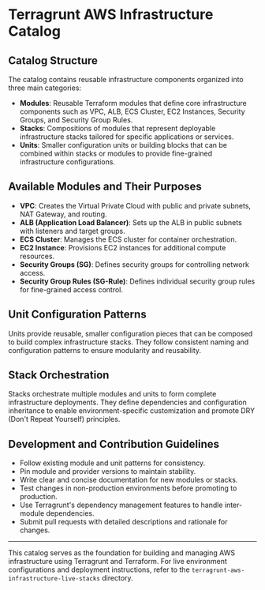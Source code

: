 # Terragrunt AWS Infrastructure Catalog

## Catalog Structure

The catalog contains reusable infrastructure components organized into three main categories:

- **Modules**: Reusable Terraform modules that define core infrastructure components such as VPC, ALB, ECS Cluster, EC2 Instances, Security Groups, and Security Group Rules.
- **Stacks**: Compositions of modules that represent deployable infrastructure stacks tailored for specific applications or services.
- **Units**: Smaller configuration units or building blocks that can be combined within stacks or modules to provide fine-grained infrastructure configurations.

## Available Modules and Their Purposes

- **VPC**: Creates the Virtual Private Cloud with public and private subnets, NAT Gateway, and routing.
- **ALB (Application Load Balancer)**: Sets up the ALB in public subnets with listeners and target groups.
- **ECS Cluster**: Manages the ECS cluster for container orchestration.
- **EC2 Instance**: Provisions EC2 instances for additional compute resources.
- **Security Groups (SG)**: Defines security groups for controlling network access.
- **Security Group Rules (SG-Rule)**: Defines individual security group rules for fine-grained access control.

## Unit Configuration Patterns

Units provide reusable, smaller configuration pieces that can be composed to build complex infrastructure stacks. They follow consistent naming and configuration patterns to ensure modularity and reusability.

## Stack Orchestration

Stacks orchestrate multiple modules and units to form complete infrastructure deployments. They define dependencies and configuration inheritance to enable environment-specific customization and promote DRY (Don't Repeat Yourself) principles.

## Development and Contribution Guidelines

- Follow existing module and unit patterns for consistency.
- Pin module and provider versions to maintain stability.
- Write clear and concise documentation for new modules or stacks.
- Test changes in non-production environments before promoting to production.
- Use Terragrunt's dependency management features to handle inter-module dependencies.
- Submit pull requests with detailed descriptions and rationale for changes.

---

This catalog serves as the foundation for building and managing AWS infrastructure using Terragrunt and Terraform. For live environment configurations and deployment instructions, refer to the `terragrunt-aws-infrastructure-live-stacks` directory.